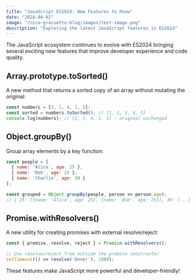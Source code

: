 ```yaml
---
title: "JavaScript ES2024: New Features to Know"
date: "2024-04-02"
image: "/nico-grassetto-blog/images/test-image.png"
description: "Exploring the latest JavaScript features in ES2024"
---
```


The JavaScript ecosystem continues to evolve with ES2024 bringing several exciting new features that improve developer experience and code quality.

## Array.prototype.toSorted()

A new method that returns a sorted copy of an array without mutating the original:

```javascript
const numbers = [3, 1, 4, 1, 5];
const sorted = numbers.toSorted(); // [1, 1, 3, 4, 5]
console.log(numbers); // [3, 1, 4, 1, 5] - original unchanged
```

## Object.groupBy()

Group array elements by a key function:

```javascript
const people = [
  { name: 'Alice', age: 25 },
  { name: 'Bob', age: 25 },
  { name: 'Charlie', age: 30 }
];

const grouped = Object.groupBy(people, person => person.age);
// { 25: [{name: 'Alice', age: 25}, {name: 'Bob', age: 25}], 30: [...] }
```

## Promise.withResolvers()

A new utility for creating promises with external resolve/reject:

```javascript
const { promise, resolve, reject } = Promise.withResolvers();

// Use resolve/reject from outside the promise constructor
setTimeout(() => resolve('Done!'), 1000);
```

These features make JavaScript more powerful and developer-friendly!
